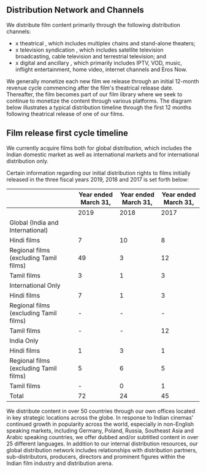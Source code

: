 ## Distribution Network and Channels

We distribute film content primarily through the following distribution channels:

- x theatrical , which includes multiplex chains and stand-alone theaters;
- x television syndication , which includes satellite television broadcasting, cable television and terrestrial television; and
- x digital and ancillary , which primarily includes IPTV, VOD, music, inflight entertainment, home video, internet channels and Eros Now.

We generally monetize each new film we release through an initial 12-month revenue cycle commencing after the film's theatrical release date. Thereafter, the film becomes part of our film library where we seek to continue to monetize the content through various platforms. The diagram below illustrates a typical distribution timeline through the first 12 months following theatrical release of one of our films.

## Film release first cycle timeline

<!-- image -->

We currently acquire films both for global distribution, which includes the Indian domestic market as well as international markets and for international distribution only.

Certain information regarding our initial distribution rights to films initially released in the three fiscal years 2019, 2018 and 2017 is set forth below:

|                                        | Year ended March 31,   | Year ended March 31,   | Year ended March 31,   |
|----------------------------------------|------------------------|------------------------|------------------------|
|                                        | 2019                   | 2018                   | 2017                   |
| Global (India and International)       |                        |                        |                        |
| Hindi films                            | 7                      | 10                     | 8                      |
| Regional films (excluding Tamil films) | 49                     | 3                      | 12                     |
| Tamil films                            | 3                      | 1                      | 3                      |
| International Only                     |                        |                        |                        |
| Hindi films                            | 7                      | 1                      | 3                      |
| Regional films (excluding Tamil films) | -                      | -                      | -                      |
| Tamil films                            | -                      | -                      | 12                     |
| India Only                             |                        |                        |                        |
| Hindi films                            | 1                      | 3                      | 1                      |
| Regional films (excluding Tamil films) | 5                      | 6                      | 5                      |
| Tamil films                            | -                      | 0                      | 1                      |
| Total                                  | 72                     | 24                     | 45                     |

We distribute content in over 50 countries through our own offices located in key strategic locations across the globe. In response to Indian cinemas' continued growth in popularity across the world, especially in non-English speaking markets, including Germany, Poland, Russia, Southeast Asia and Arabic speaking countries, we offer dubbed and/or subtitled content in over 25 different languages. In addition to our internal distribution resources, our global distribution network includes relationships with distribution partners, sub-distributors, producers, directors and prominent figures within the Indian film industry and distribution arena.